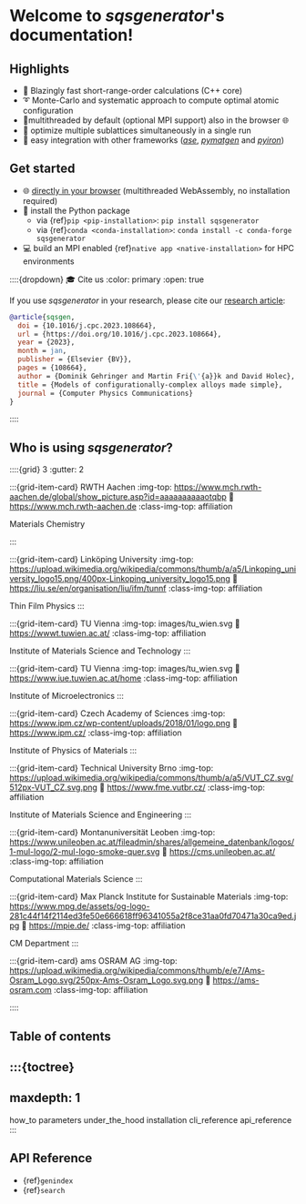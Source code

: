 
# Welcome to *sqsgenerator*'s documentation!

## Highlights
- 🚀 Blazingly fast short-range-order calculations (C++ core)
- ➰ Monte-Carlo and systematic approach to compute optimal atomic configuration
- 🧵multithreaded by default (optional MPI support) also in the browser 🌐
- 🔀 optimize multiple sublattices simultaneously in a single run
- 🔌 easy integration with other frameworks ([*ase*](https://wiki.fysik.dtu.dk/ase/),
    [*pymatgen*](https://pymatgen.org/) and [*pyiron*](https://pyiron.org/))


## Get started

 - 🌐 [directly in your browser](https://sqsgen.gehringer.tech) (multithreaded WebAssembly, no installation required)
 - 🐍 install the Python package
   - via {ref}`pip <pip-installation>`: `pip install sqsgenerator`
   - via {ref}`conda <conda-installation>`: `conda install -c conda-forge sqsgenerator`
 - 💻 build an MPI enabled {ref}`native app <native-installation>` for HPC environments

::::{dropdown} 🎓 Cite us
:color: primary
:open: true

If you use *sqsgenerator* in your research, please cite our [research article](https://doi.org/10.1016/j.cpc.2023.108664):

```bibtex
@article{sqsgen,
  doi = {10.1016/j.cpc.2023.108664},
  url = {https://doi.org/10.1016/j.cpc.2023.108664},
  year = {2023},
  month = jan,
  publisher = {Elsevier {BV}},
  pages = {108664},
  author = {Dominik Gehringer and Martin Fri{\'{a}}k and David Holec},
  title = {Models of configurationally-complex alloys made simple},
  journal = {Computer Physics Communications}
}
```
::::


## Who is using *sqsgenerator*?

::::{grid} 3
:gutter: 2

:::{grid-item-card} RWTH Aachen
:img-top: https://www.mch.rwth-aachen.de/global/show_picture.asp?id=aaaaaaaaaaotqbp
:link: https://www.mch.rwth-aachen.de
:class-img-top: affiliation

Materials Chemistry

:::

:::{grid-item-card} Linköping University
:img-top: https://upload.wikimedia.org/wikipedia/commons/thumb/a/a5/Linkoping_university_logo15.png/400px-Linkoping_university_logo15.png
:link: https://liu.se/en/organisation/liu/ifm/tunnf
:class-img-top: affiliation

Thin Film Physics
:::

:::{grid-item-card} TU Vienna
:img-top: images/tu_wien.svg
:link: https://wwwt.tuwien.ac.at/
:class-img-top: affiliation

Institute of Materials Science and Technology
:::


:::{grid-item-card} TU Vienna
:img-top: images/tu_wien.svg
:link: https://www.iue.tuwien.ac.at/home
:class-img-top: affiliation

Institute of Microelectronics
:::

:::{grid-item-card} Czech Academy of Sciences
:img-top: https://www.ipm.cz/wp-content/uploads/2018/01/logo.png
:link: https://www.ipm.cz/
:class-img-top: affiliation

Institute of Physics of Materials
:::

:::{grid-item-card} Technical University Brno
:img-top: https://upload.wikimedia.org/wikipedia/commons/thumb/a/a5/VUT_CZ.svg/512px-VUT_CZ.svg.png
:link: https://www.fme.vutbr.cz/
:class-img-top: affiliation

Institute of Materials Science and Engineering
:::

:::{grid-item-card} Montanuniversität Leoben
:img-top: https://www.unileoben.ac.at/fileadmin/shares/allgemeine_datenbank/logos/1-mul-logo/2-mul-logo-smoke-quer.svg
:link: https://cms.unileoben.ac.at/
:class-img-top: affiliation

Computational Materials Science
:::

:::{grid-item-card} Max Planck Institute for Sustainable Materials
:img-top: https://www.mpg.de/assets/og-logo-281c44f14f2114ed3fe50e666618ff96341055a2f8ce31aa0fd70471a30ca9ed.jpg
:link: https://mpie.de/
:class-img-top: affiliation

CM Department
:::


:::{grid-item-card} ams OSRAM AG
:img-top: https://upload.wikimedia.org/wikipedia/commons/thumb/e/e7/Ams-Osram_Logo.svg/250px-Ams-Osram_Logo.svg.png
:link: https://ams-osram.com
:class-img-top: affiliation

::::




## Table of contents

:::{toctree}
---
maxdepth: 1
---


how_to
parameters
under_the_hood
installation
cli_reference
api_reference
:::

## API Reference
* {ref}`genindex`
* {ref}`search`
